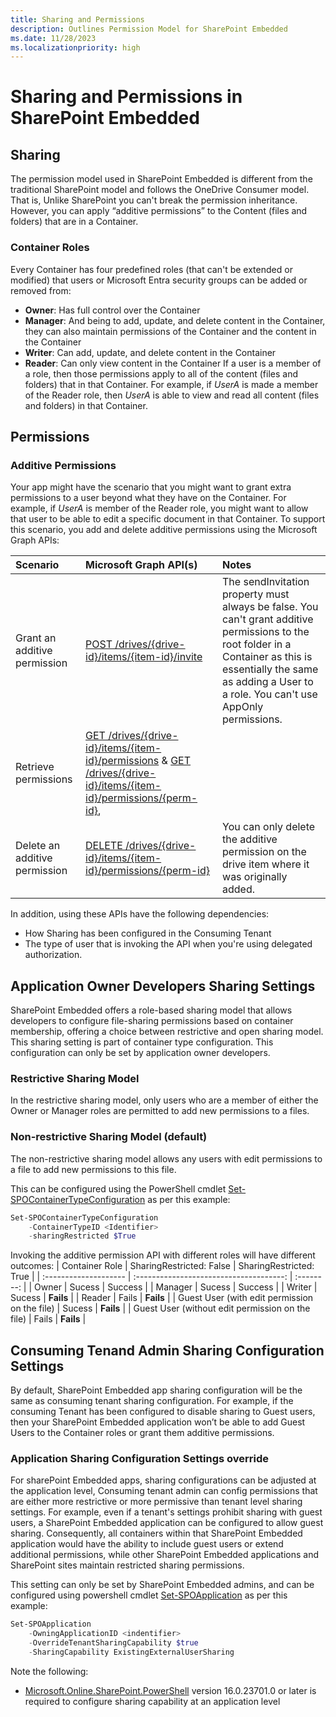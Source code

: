```yaml
---
title: Sharing and Permissions
description: Outlines Permission Model for SharePoint Embedded
ms.date: 11/28/2023
ms.localizationpriority: high
---
```


# Sharing and Permissions in SharePoint Embedded

## Sharing

The permission model used in SharePoint Embedded is different from the traditional SharePoint model and follows the OneDrive Consumer model. That is, Unlike SharePoint you can't break the permission inheritance. However, you can apply “additive permissions” to the Content (files and folders) that are in a Container.

### Container Roles

Every Container has four predefined roles (that can't be extended or modified) that users or Microsoft Entra security groups can be added or removed from:

- **Owner**: Has full control over the Container
- **Manager**: And being to add, update, and delete content in the Container, they can also maintain permissions of the Container and the content in the Container
- **Writer**: Can add, update, and delete content in the Container
- **Reader**: Can only view content in the Container
If a user is a member of a role, then those permissions apply to all of the content (files and folders) that in that Container. For example, if *UserA* is made a member of the Reader role, then *UserA* is able to view and read all content (files and folders) in that Container.

## Permissions

### Additive Permissions

Your app might have the scenario that you might want to grant extra permissions to a user beyond what they have on the Container. For example, if *UserA* is member of the Reader role, you might want to allow that user to be able to edit a specific document in that Container. To support this scenario, you add and delete additive permissions using the Microsoft Graph APIs:

|           Scenario            |                                                                           Microsoft Graph API(s)                                                                            |                                                                                                          Notes                                                                                                          |
| :---------------------------- | :-------------------------------------------------------------------------------------------------------------------------------------------------------------------------- | :---------------------------------------------------------------------------------------------------------------------------------------------------------------------------------------------------------------------- |
| Grant an additive permission  | [POST /drives/{drive-id}/items/{item-id}/invite](/graph/api/driveitem-invite)                                                                                               | The sendInvitation property must always be false. You can't grant additive permissions to the root folder in a Container as this is essentially the same as adding a User to a role. You can't use AppOnly permissions. |
| Retrieve permissions          | [GET /drives/{drive-id}/items/{item-id}/permissions](/graph/api/permission-get) & [GET /drives/{drive-id}/items/{item-id}/permissions/{perm-id}](/graph/api/permission-get), |                                                                                                                                                                                                                         |
| Delete an additive permission | [DELETE /drives/{drive-id}/items/{item-id}/permissions/{perm-id}](/graph/api/permission-delete)                                                                             | You can only delete the additive permission on the drive item where it was originally added.                                                                                                                            |

In addition, using these APIs have the following dependencies:

- How Sharing has been configured in the Consuming Tenant
- The type of user that is invoking the API when you're using delegated authorization.


## Application Owner Developers Sharing Settings

SharePoint Embedded offers a role-based sharing model that allows developers to configure file-sharing permissions based on container membership,  offering a choice between restrictive and open sharing model. This sharing setting is part of container type configuration. This configuration can only be set by application owner developers.

### Restrictive Sharing Model

In the restrictive sharing model, only users who are a member of either the Owner or Manager roles are permitted to add new permissions to a files.

### Non-restrictive Sharing Model (default)

The non-restrictive sharing model allows any users with edit permissions to a file to add new permissions to this file.

This can be configured using the PowerShell cmdlet [Set-SPOContainerTypeConfiguration](/powershell/module/sharepoint-online/set-SPOContainerTypeConfiguration) as per this example:

```powershell
Set-SPOContainerTypeConfiguration
    -ContainerTypeID <Identifier>
    -sharingRestricted $True
```
Invoking the additive permission API with different roles will have different outcomes:
|      Container Role      | SharingRestricted: False |  SharingRestricted: True  |
| :-------------------- | :-------------------------------------: | :--------: |
| Owner                 |                  Sucess                 | Success   |
| Manager               |                  Sucess                 | Success   |
| Writer                |                  Sucess                 | **Fails** |
| Reader                |                  Fails                 | **Fails**   |
| Guest User (with edit permission on the file) |                   Sucess                   | **Fails**  |
| Guest User (without edit permission on the file) |                Fails                 | **Fails**  |



## Consuming Tenand Admin Sharing Configuration Settings

By default, SharePoint Embedded app sharing configuration will be the same as consuming tenant sharing configuration. For example, if the consuming Tenant has been configured to disable sharing to Guest users, then your SharePoint Embedded application won’t be able to add Guest Users to the Container roles or grant them additive permissions.

### Application Sharing Configuration Settings override

For sharePoint Embedded apps, sharing configurations can be adjusted at the application level, Consuming tenant admin can config permissions that are either more restrictive or more permissive than tenant level sharing settings. For example, even if a tenant's settings prohibit sharing with guest users, a SharePoint Embedded application can be configured to allow guest sharing. Consequently, all containers within that SharePoint Embedded application would have the ability to include guest users or extend additional permissions, while other SharePoint Embedded applications and SharePoint sites maintain restricted sharing permissions.

This setting can only be set by SharePoint Embedded admins, and can be configured using powershell cmdlet [Set-SPOApplication](/powershell/module/sharepoint-online/set-SPOApplication) as per this example:

```powershell
Set-SPOApplication 
    -OwningApplicationID <indentifier>
    -OverrideTenantSharingCapability $true
    -SharingCapability ExistingExternalUserSharing
```

Note the following:

- [Microsoft.Online.SharePoint.PowerShell](/powershell/sharepoint/sharepoint-online/connect-sharepoint-online) version 16.0.23701.0 or later is required to configure sharing capability at an application level

